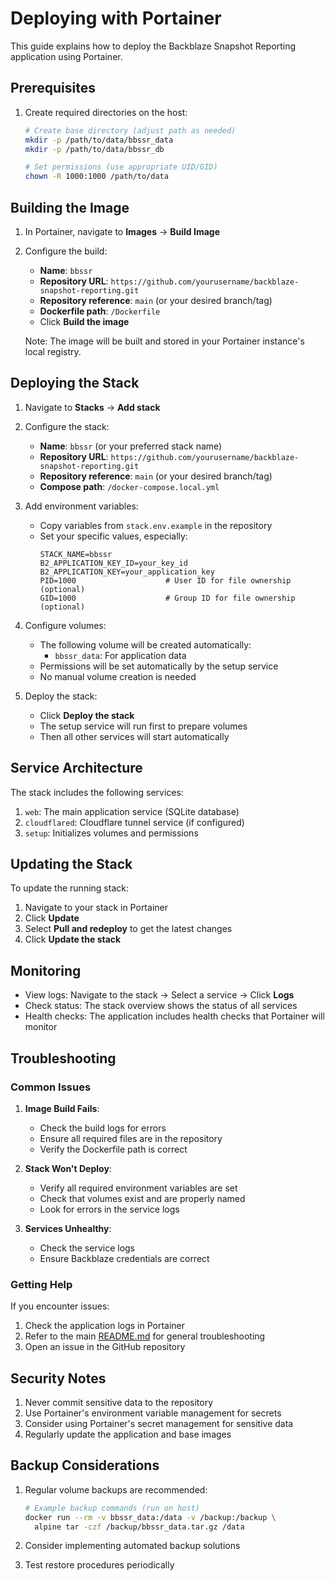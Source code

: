 # Deploying with Portainer

This guide explains how to deploy the Backblaze Snapshot Reporting application using Portainer.

## Prerequisites

1. Create required directories on the host:
   ```bash
   # Create base directory (adjust path as needed)
   mkdir -p /path/to/data/bbssr_data
   mkdir -p /path/to/data/bbssr_db
   
   # Set permissions (use appropriate UID/GID)
   chown -R 1000:1000 /path/to/data
   ```

## Building the Image

1. In Portainer, navigate to **Images** → **Build Image**

2. Configure the build:
   - **Name**: `bbssr`
   - **Repository URL**: `https://github.com/yourusername/backblaze-snapshot-reporting.git`
   - **Repository reference**: `main` (or your desired branch/tag)
   - **Dockerfile path**: `/Dockerfile`
   - Click **Build the image**

   Note: The image will be built and stored in your Portainer instance's local registry.

## Deploying the Stack

1. Navigate to **Stacks** → **Add stack**

2. Configure the stack:
   - **Name**: `bbssr` (or your preferred stack name)
   - **Repository URL**: `https://github.com/yourusername/backblaze-snapshot-reporting.git`
   - **Repository reference**: `main` (or your desired branch/tag)
   - **Compose path**: `/docker-compose.local.yml`

3. Add environment variables:
   - Copy variables from `stack.env.example` in the repository
   - Set your specific values, especially:
     ```
     STACK_NAME=bbssr
     B2_APPLICATION_KEY_ID=your_key_id
     B2_APPLICATION_KEY=your_application_key
     PID=1000                    # User ID for file ownership (optional)
     GID=1000                    # Group ID for file ownership (optional)
     ```

4. Configure volumes:
   - The following volume will be created automatically:
     - `bbssr_data`: For application data
   - Permissions will be set automatically by the setup service
   - No manual volume creation is needed

5. Deploy the stack:
   - Click **Deploy the stack**
   - The setup service will run first to prepare volumes
   - Then all other services will start automatically

## Service Architecture

The stack includes the following services:
1. `web`: The main application service (SQLite database)
2. `cloudflared`: Cloudflare tunnel service (if configured)
3. `setup`: Initializes volumes and permissions

## Updating the Stack

To update the running stack:

1. Navigate to your stack in Portainer
2. Click **Update**
3. Select **Pull and redeploy** to get the latest changes
4. Click **Update the stack**

## Monitoring

- View logs: Navigate to the stack → Select a service → Click **Logs**
- Check status: The stack overview shows the status of all services
- Health checks: The application includes health checks that Portainer will monitor

## Troubleshooting

### Common Issues

1. **Image Build Fails**:
   - Check the build logs for errors
   - Ensure all required files are in the repository
   - Verify the Dockerfile path is correct

2. **Stack Won't Deploy**:
   - Verify all required environment variables are set
   - Check that volumes exist and are properly named
   - Look for errors in the service logs

3. **Services Unhealthy**:
   - Check the service logs
   - Ensure Backblaze credentials are correct

### Getting Help

If you encounter issues:
1. Check the application logs in Portainer
2. Refer to the main [README.md](README.md) for general troubleshooting
3. Open an issue in the GitHub repository

## Security Notes

1. Never commit sensitive data to the repository
2. Use Portainer's environment variable management for secrets
3. Consider using Portainer's secret management for sensitive data
4. Regularly update the application and base images

## Backup Considerations

1. Regular volume backups are recommended:
   ```bash
   # Example backup commands (run on host)
   docker run --rm -v bbssr_data:/data -v /backup:/backup \
     alpine tar -czf /backup/bbssr_data.tar.gz /data
   ```

2. Consider implementing automated backup solutions
3. Test restore procedures periodically 